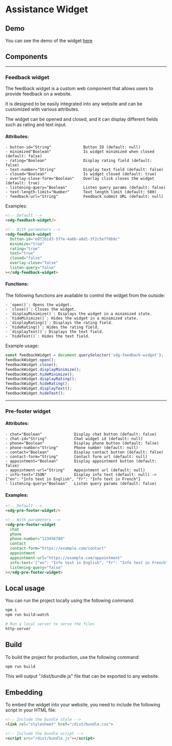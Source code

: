 # Assistance Widget

## Demo
You can see the demo of the widget [here](./src)

## Components
---
### Feedback widget
The feedback widget is a custom web component that allows users to provide feedback on a website. 

It is designed to be easily integrated into any website and can be customized with various attributes.

The widget can be opened and closed, and it can display different fields such as rating and text input.

#### Attributes:

    - button-id="String"              Button ID (default: null)
    - minimized"Boolean"              Is widget minimized when closed (default: false)
    - rating="Boolean"                Display rating field (default: false)
    - text-number="String"            Display text field (default: false)
    - closed="Boolean"                Is widget closed (default: true)
    - overlay-close-form="Boolean"    Overlay click closes the widget (default: true)
    - listening-query="Boolean"       Listen query params (default: false)
    - text-length-limit="Number"      Text length limit (default: 500)
    - feedback-url="String"           Feedback submit URL (default: null)

Examples:
```html
<!-- Default -->
<sdg-feedback-widget/>

<!-- With parameters -->
<sdg-feedback-widget
  button-id="e0f2b1d3-5f7e-4a6b-a0d1-3f2c5e7f8b9c"
  minimize="true"
  rating="true"
  text="true"
  closed="false"
  overlay-close="false"
  listen-query="false"
></sdg-feedback-widget>
```

#### Functions:
The following functions are available to control the widget from the outside:

    - `open()`: Opens the widget.
    - `close()`: Closes the widget.
    - `displayMinimize()`: Displays the widget in a minimized state.
    - `hideMinimize()`: Hides the widget in a minimized state.
    - `displayRating()`: Displays the rating field.
    - `hideRating()`: Hides the rating field.
    - `displayText()`: Displays the text field.
    - `hideText()`: Hides the text field.

Example usage:
```javascript
const feedbackWidget = document.querySelector('sdg-feedback-widget');
feedbackWidget.open();
feedbackWidget.close();
feedbackWidget.displayMinimize();
feedbackWidget.hideMinimize();
feedbackWidget.displayRating();
feedbackWidget.hideRating();
feedbackWidget.displayText();
feedbackWidget.hideText();
```

---
### Pre-footer widget
#### Attributes:
    - chat="Boolean"              Display chat button (default: false)
    - chat-id="String"            Chat widget id (default: null)
    - phone="Boolean"             Display phone button (default: false)
    - phone-number="String"       Phone number (default: null)
    - contact="Boolean"           Display contact button (default: false)
    - contact-form="String"       Contact form url (default: null)
    - appointment="Boolean"       Display appointment button (default: false)
    - appointment-url="String"    Appointment url (default: null)
    - info-text="JSON"            Display info text (default: null) -> {"en": "Info text in English", "fr": "Info text in French"}
    - listening-query="Boolean"   Listen query params (default: false)

#### Examples:
```html
<!-- Default -->
<sdg-pre-footer-widget/>

<!-- With parameters -->
<sdg-pre-footer-widget
  chat
  phone
  phone-number="123456789"
  contact
  contact-form="https://example.com/contact"
  appointment
  appointment-url="https://example.com/appointment"
  info-text='{"en": "Info text in English", "fr": "Info text in French"}'
  listening-query="false"
></sdg-pre-footer-widget>
```

## Local usage
You can run the project locally using the following command:
```bash
npm i
npm run build:watch

# Run a local server to serve the files
http-server
```


## Build
To build the project for production, use the following command:
```bash
npm run build
```

This will output "/dist/bundle.js" file that can be exported to any website.

## Embedding
To embed the widget into your website, you need to include the following script in your HTML file:
```html
<!-- Include the bundle style -->
<link rel="stylesheet" href="/dist/bundle.css">

<!-- Include the bundle script -->
<script src="/dist/bundle.js"></script>
```


<!--## Local back office
http://localhost:8082/swagger-ui/index.html

 - login
{
  "email": "admin@example.com",
  "password": "MTIzNA=="
}

- get token and set it to authorize-->



<!--### get button id
- get services
{
  "first": 0,
  "rows": 10
}

- get buttons
{
  "first": 0,
  "rows": 10,
  "serviceId": "ae612fd4-c549-4d74-bb9c-09a4a01c2218"
}

-> retrieve feedback
{
  "first": 0,
  "rows": 100,
  "serviceId": "ae612fd4-c549-4d74-bb9c-09a4a01c2218",
  "globalFilter":"yyy"
}-->